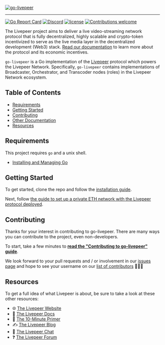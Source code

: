 <!-- show-on-docup
<br />
-->

[![go-livepeer](https://user-images.githubusercontent.com/555740/117340053-78210e80-ae6e-11eb-892c-d98085fe6824.png)](https://github.com/livepeer/go-livepeer)

---
[![Go Report Card](https://goreportcard.com/badge/github.com/livepeer/go-livepeer)](https://goreportcard.com/report/github.com/livepeer/go-livepeer)
[![Discord](https://img.shields.io/discord/423160867534929930.svg?style=flat-square)](https://discord.gg/7wRSUGX)
[![license](https://img.shields.io/badge/license-MIT-blue.svg?style=flat-square)](LICENSE.md)
[![Contributions welcome](https://img.shields.io/badge/contributions-welcome-orange.svg?style=flat-square)](CONTRIBUTING.md)

The Livepeer project aims to deliver a live video-streaming network protocol
that is fully decentralized, highly scalable and crypto-token incentivized to
serve as the live media layer in the decentralized development (Web3) stack.
[Read our documentation](https://docs.livepeer.org/protocol/) to learn more about the protocol and its economic incentives.

`go-livepeer` is a Go implementation of the [Livepeer](https://livepeer.org) protocol which powers the Livepeer Network. Specifically, `go-livepeer` contains implementations of Broadcaster, Orchestrator, and Transcoder nodes (roles) in the Livepeer Network ecosystem.

<!-- hide-on-docup-start -->

## Table of Contents

- [Requirements](#requirements)
- [Getting Started](#getting-started)
- [Contributing](#contributing)
- [Other Documentation](#documentation)
- [Resources](#resources)

<!-- hide-on-docup-stop -->

## Requirements

This project requires `go` and a unix shell.

- [Installing and Managing Go](doc/go.md)


## Getting Started

To get started, clone the repo and follow the [installation guide](https://docs.livepeer.org/installation/install-livepeer/installing-for-development#build-and-install).

Next, follow [the guide to set up a private ETH network with the Livepeer protocol deployed](cmd/devtool/README.md).

## Contributing

Thanks for your interest in contributing to go-livepeer. There are many ways you can contribute to the project, even non-developers.

To start, take a few minutes to **[read the "Contributing to go-livepeer" guide](CONTRIBUTING.md)**.

We look forward to your pull requests and / or involvement in our
[issues page](https://github.com/livepeer/go-livepeer/issues) and hope to see
your username on our
[list of contributors](https://github.com/livepeer/go-livepeer/graphs/contributors)
🎉🎉🎉

## Resources

To get a full idea of what Livepeer is about, be sure to take a look at these
other resources:

- 🌐 [The Livepeer Website](https://livepeer.org)
- 📖 [The Livepeer Docs](https://livepeer.org/docs)
- 🔭 [The 10-Minute Primer](https://livepeer.org/primer/)
- ✍ [The Livepeer Blog](https://medium.com/livepeer-blog)
- 💬 [The Livepeer Chat](https://discord.gg/uaPhtyrWsF)
- ❓ [The Livepeer Forum](https://forum.livepeer.org/)
